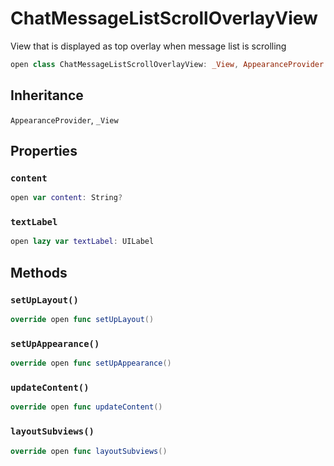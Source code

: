 # ChatMessageListScrollOverlayView

View that is displayed as top overlay when message list is scrolling

``` swift
open class ChatMessageListScrollOverlayView: _View, AppearanceProvider 
```

## Inheritance

`AppearanceProvider`, `_View`

## Properties

### `content`

``` swift
open var content: String? 
```

### `textLabel`

``` swift
open lazy var textLabel: UILabel 
```

## Methods

### `setUpLayout()`

``` swift
override open func setUpLayout() 
```

### `setUpAppearance()`

``` swift
override open func setUpAppearance() 
```

### `updateContent()`

``` swift
override open func updateContent() 
```

### `layoutSubviews()`

``` swift
override open func layoutSubviews() 
```
